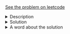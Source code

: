 <a href="https://leetcode.com/problems/valid-mountain-array/"> See the problem on leetcode </a>
<details>
   <summary>Description</summary>
<div class="content__u3I1 question-content__JfgR"><div><p>Given an array of integers&nbsp;<code>arr</code>, return <em><code>true</code> if and only if it is a valid mountain array</em>.</p>

<p>Recall that arr is a mountain array if and only if:</p>

<ul>
	<li><code>arr.length &gt;= 3</code></li>
	<li>There exists some <code>i</code> with&nbsp;<code>0 &lt; i&nbsp;&lt; arr.length - 1</code>&nbsp;such that:
	<ul>
		<li><code>arr[0] &lt; arr[1] &lt; ... &lt; arr[i - 1] &lt; A[i] </code></li>
		<li><code>arr[i] &gt; arr[i + 1] &gt; ... &gt; arr[arr.length - 1]</code></li>
	</ul>
	</li>
</ul>
<img src="https://assets.leetcode.com/uploads/2019/10/20/hint_valid_mountain_array.png" width="500">
<p>&nbsp;</p>
<p><strong>Example 1:</strong></p>
<pre><strong>Input:</strong> arr = [2,1]
<strong>Output:</strong> false
</pre><p><strong>Example 2:</strong></p>
<pre><strong>Input:</strong> arr = [3,5,5]
<strong>Output:</strong> false
</pre><p><strong>Example 3:</strong></p>
<pre><strong>Input:</strong> arr = [0,3,2,1]
<strong>Output:</strong> true
</pre>
<p>&nbsp;</p>
<p><strong>Constraints:</strong></p>

<ul>
	<li><code>1 &lt;= arr.length &lt;= 10<sup>4</sup></code></li>
	<li><code>0 &lt;= arr[i] &lt;= 10<sup>4</sup></code></li>
</ul>
</div></div>
</details>

<details>
<summary>Solution</summary>
	
```java
class Solution {
    public boolean validMountainArray(int[] arr) {
        if (arr.length < 3) return false;
        boolean flipped = false;
        for(int i = 1; i < arr.length; i++){
            if (!flipped){
                if (arr[i] - arr[i - 1] < 0 && i != 1)
                    flipped = true;
                else if (arr[i] - arr[i-1] > 0)
                    continue;
                else
                    return false;
            }
            else{
                if (arr[i] - arr[i-1] >= 0)
                    return false;
            }
        }
        return flipped;
    }
}
```

</details>

<details>
    <summary>A word about the solution</Summary>
Easy question. Merely simulation.
</details>

